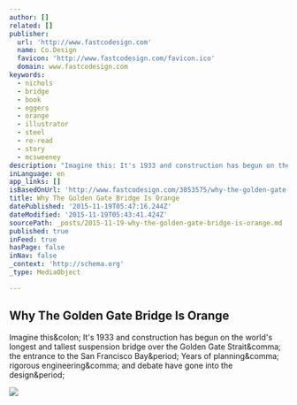 ```yaml
---
author: []
related: []
publisher:
  url: 'http://www.fastcodesign.com'
  name: Co.Design
  favicon: 'http://www.fastcodesign.com/favicon.ico'
  domain: www.fastcodesign.com
keywords:
  - nichols
  - bridge
  - book
  - eggers
  - orange
  - illustrator
  - steel
  - re-read
  - story
  - mcsweeney
description: "Imagine this: It's 1933 and construction has begun on the world's longest and tallest suspension bridge over the Golden Gate Strait, the entrance to the San Francisco Bay. Years of planning, rigorous engineering, and debate have gone into the design."
inLanguage: en
app_links: []
isBasedOnUrl: 'http://www.fastcodesign.com/3053575/why-the-golden-gate-bridge-is-orange?partner=rss'
title: Why The Golden Gate Bridge Is Orange
datePublished: '2015-11-19T05:47:16.244Z'
dateModified: '2015-11-19T05:43:41.424Z'
sourcePath: _posts/2015-11-19-why-the-golden-gate-bridge-is-orange.md
published: true
inFeed: true
hasPage: false
inNav: false
_context: 'http://schema.org'
_type: MediaObject

---
```

<article style=""><h1>Why The Golden Gate Bridge Is Orange</h1><p>Imagine this&amp;colon; It's 1933 and construction has begun on the world's longest and tallest suspension bridge over the Golden Gate Strait&amp;comma; the entrance to the San Francisco Bay&amp;period; Years of planning&amp;comma; rigorous engineering&amp;comma; and debate have gone into the design&amp;period;</p><img src="http://a.fastcompany.net/multisite_files/fastcompany/imagecache/inline-large/inline/2015/11/3053575-inline-s-10-why-the-golden-gate-bridge-is-orange.jpg" /></article>